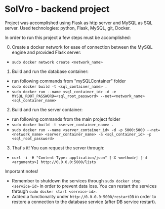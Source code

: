 # SolVro - backend project

Project was accomplished using Flask as http server and MySQL as SQL server.
Used technologies: python, Flask, MySQL, git, Docker.

In order to run this project a few steps must be accomplished:

0. Create a docker network for ease of connection between the MySQL engine and provided Flask server:
- `sudo docker network create <network_name>`

1. Build and run the database container:
- run following commands from "mySQLContainer" folder
- `sudo docker build -t <sql_container_name> .`
- `sudo docker run --name <sql_container_id> -d -e MYSQL_ROOT_PASSWORD=<sql_root_password> --net=<network_name> <sql_container_name>`

2. Build and run the server container:
- run following commands from the main project folder
- `sudo docker build -t <server_container_name> .`
- `sudo docker run --name <server_container_id> -d -p 5000:5000 --net=<network_name> <server_container_name> -a <sql_container_id> -p <sql_root_password>` 

3. That's it! You can request the server through:
- `curl -i -H "Content-Type: application/json" [-X <method>] [-d <arguments>] http://0.0.0.0:5000/lists`

Important notes!
- Remember to shutdown the services through `sudo docker stop <service-id>` in order to prevent data loss. You can restart the services through `sudo docker start <service-id>`.
- Added a functionality under `http://0.0.0.0:5000/restartDB` in order to restore a connection to the database service (after DB service restart).

